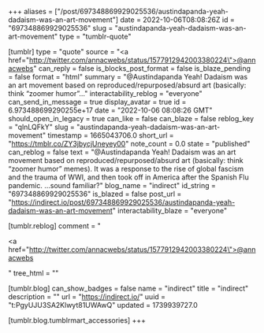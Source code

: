 +++
aliases = ["/post/697348869929025536/austindapanda-yeah-dadaism-was-an-art-movement"]
date = 2022-10-06T08:08:26Z
id = "697348869929025536"
slug = "austindapanda-yeah-dadaism-was-an-art-movement"
type = "tumblr-quote"

[tumblr]
type = "quote"
source = "<a href=\"http://twitter.com/annacwebs/status/1577912942003380224\">@annacwebs</a>"
can_reply = false
is_blocks_post_format = false
is_blaze_pending = false
format = "html"
summary = "@Austindapanda Yeah! Dadaism was an art movement based on reproduced/repurposed/absurd art (basically: think “zoomer humor”..."
interactability_reblog = "everyone"
can_send_in_message = true
display_avatar = true
id = 6.973488699290255e+17
date = "2022-10-06 08:08:26 GMT"
should_open_in_legacy = true
can_like = false
can_blaze = false
reblog_key = "qlnLQFkY"
slug = "austindapanda-yeah-dadaism-was-an-art-movement"
timestamp = 1665043706.0
short_url = "https://tmblr.co/ZY3jbycjUneyey00"
note_count = 0.0
state = "published"
can_reblog = false
text = "@Austindapanda Yeah! Dadaism was an art movement based on reproduced/repurposed/absurd art (basically: think “zoomer humor” memes). It was a response to the rise of global fascism and the trauma of WWI, and then took off in America after the Spanish Flu pandemic. …sound familiar?"
blog_name = "indirect"
id_string = "697348869929025536"
is_blazed = false
post_url = "https://indirect.io/post/697348869929025536/austindapanda-yeah-dadaism-was-an-art-movement"
interactability_blaze = "everyone"

[tumblr.reblog]
comment = "<p><a href=\"http://twitter.com/annacwebs/status/1577912942003380224\">@annacwebs</a></p>"
tree_html = ""

[tumblr.blog]
can_show_badges = false
name = "indirect"
title = "indirect"
description = ""
url = "https://indirect.io/"
uuid = "t:PgyUJU3SA2Klwyt81UWAwQ"
updated = 1739939727.0

[tumblr.blog.tumblrmart_accessories]
+++
